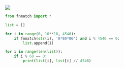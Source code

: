 ![](Pasted%20image%2020240229150513.png)
```python
from fnmatch import *

list = []

for i in range(0, 10**10, 4546):
	if fnmatch(str(i), '8*80*06') and i % 4546 == 0:
		list.append(i)

for i in range(len(list)):
	if i % 60 == 0:
		print(list[i], list[i] // 4546)
```